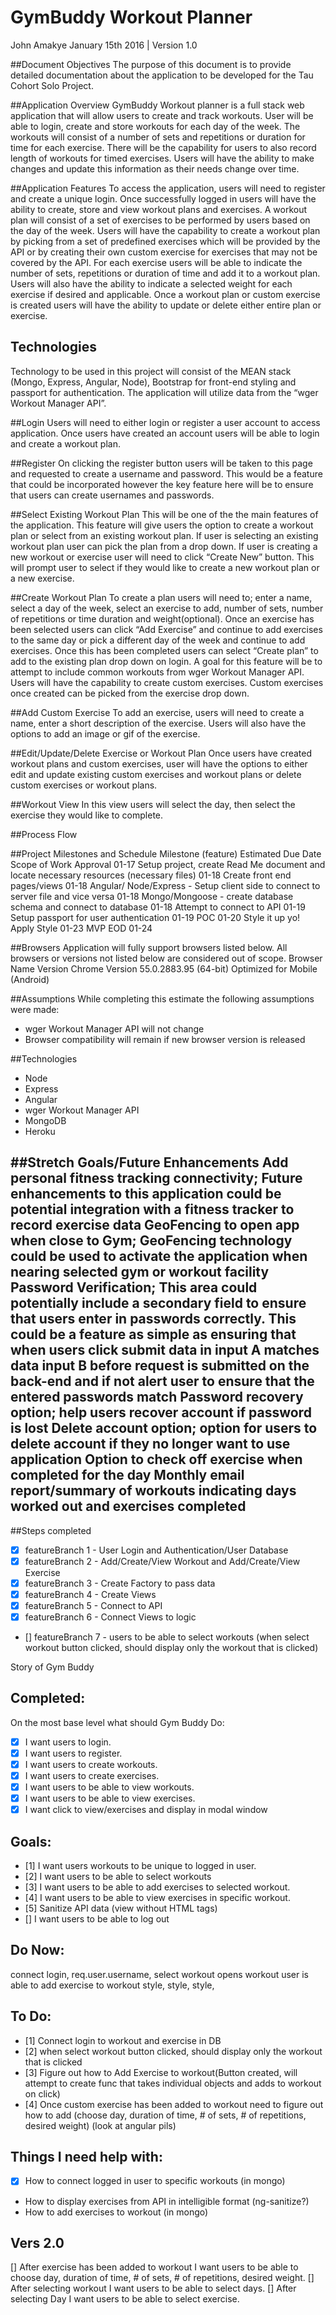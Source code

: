 GymBuddy Workout Planner
========================
John Amakye
January 15th 2016 | Version 1.0

##Document Objectives
The purpose of this document is to provide detailed documentation about the application to be developed for the Tau Cohort Solo Project.

##Application Overview
GymBuddy Workout planner is a full stack web application that will allow users to create and track workouts. User will be able to login, create and store workouts for each day of the week. The workouts will consist of a number of sets and repetitions or duration for time for each exercise. There will be the capability for users to also record length of workouts for timed exercises. Users will have the ability to make changes and update this information as their needs change over time.

##Application Features
To access the application, users will need to register and create a unique login. Once successfully logged in users will have the ability to create, store and view workout plans and exercises.
A workout plan will consist of a set of exercises to be performed by users based on the day of the week. Users will have the capability to create a workout plan by picking from a set of predefined exercises which will be provided by the API or by creating their own custom exercise for exercises that may not be covered by the API. For each exercise users will be able to indicate the number of sets, repetitions or duration of time and add it to a workout plan. Users will also have the ability to indicate a selected weight for each exercise if desired and applicable. Once a workout plan or custom exercise is created users will have the ability to update or delete either entire plan or exercise.

Technologies
------------
Technology to be used in this project will consist of  the MEAN stack (Mongo, Express, Angular, Node),  Bootstrap for front-end styling and passport for authentication. The application will utilize data from the “wger Workout Manager API”.

##Login
Users will need to either login or register a user account to access application. Once users have created an account users will be able to login and create a workout plan.

##Register
 On clicking the register button users will be taken to this page and requested to create a username and password.  This would be a feature that could be incorporated however the key feature here will be to ensure that users can create usernames and passwords.

##Select Existing Workout Plan
This will be one of the the main features of the application. This feature will give users the option to create a workout plan or select from an existing workout plan.  If user is selecting an existing workout plan user can pick the plan from a drop down. If user is creating a new workout or exercise user will need to click “Create New” button. This will prompt user to select if they would like to create a new workout plan or a new exercise.

##Create Workout Plan
To create a plan users will need to; enter a name, select a day of the week, select an exercise to add,  number of sets, number of repetitions or time duration and weight(optional).
Once an exercise has been selected users can click “Add Exercise” and continue to add exercises to the same day  or pick a different day of the week and continue to add exercises. Once this has been completed users can select “Create plan” to add to the existing plan drop down on login.
A goal for this feature will be to attempt to include common workouts from wger Workout Manager API.
Users will have the capability to create custom exercises. Custom exercises once created can be picked from the exercise drop down.

##Add Custom Exercise
To add an exercise, users will need to create a name, enter a short description of the exercise. Users will also have the options to add an image or gif of the exercise.

##Edit/Update/Delete Exercise or Workout Plan
Once users have created workout plans and custom exercises, user will have the options to either edit and update existing custom exercises and workout plans or delete custom exercises or workout plans.

##Workout View
In this view users will select the day, then select the exercise they would like to complete.

##Process Flow

##Project Milestones and Schedule
Milestone (feature)
Estimated Due Date
Scope of Work Approval
01-17
Setup project, create Read Me document and locate necessary resources (necessary files)
01-18
Create front end pages/views
01-18
Angular/ Node/Express - Setup client side to connect to server file and vice versa
01-18
Mongo/Mongoose - create database schema and connect to database
01-18
Attempt to connect to API
01-19
Setup passport for user authentication
01-19
POC
01-20
Style it up yo! Apply Style
01-23
MVP
EOD 01-24

##Browsers
Application will fully support browsers listed below. All browsers or versions not listed below are considered out of scope.
Browser Name
Version
Chrome
Version 55.0.2883.95 (64-bit)
Optimized for Mobile (Android)

##Assumptions
While completing this estimate the following assumptions were made:
* wger Workout Manager API will not change
* Browser compatibility will remain if new browser version is released

##Technologies
* Node
* Express
* Angular
* wger Workout Manager API
* MongoDB
* Heroku

##Stretch Goals/Future Enhancements
Add personal fitness tracking connectivity; Future enhancements to this application could be potential integration with a fitness tracker to record exercise data
GeoFencing to open app when close to Gym; GeoFencing technology could be used to activate the application when nearing selected gym or workout facility
Password Verification; This area could potentially include a secondary field to ensure that users enter in passwords correctly. This could be a feature as simple as ensuring that when users click submit data in input A matches data input B before request is submitted on the back-end and if not alert user to ensure that the entered passwords match
Password recovery option; help users recover account if password is lost
Delete account option; option for users to delete account if they no longer want to use application
Option to check off exercise when completed for the day
Monthly email report/summary of workouts indicating days worked out and exercises completed
---------------------------------------------------------------------------------------------------------------------

##Steps completed
 * [x] featureBranch 1 - User Login and Authentication/User Database
 * [x] featureBranch 2 - Add/Create/View Workout and Add/Create/View Exercise
 * [x] featureBranch 3 - Create Factory to pass data
 * [x] featureBranch 4 - Create Views
 * [x] featureBranch 5 - Connect to API
 * [x] featureBranch 6 - Connect Views to logic
 * [] featureBranch 7 - users to be able to select workouts (when select workout button clicked, should display
                        only the workout that is clicked)

 Story of Gym Buddy

 Completed:
 ---------
 On the most base level what should Gym Buddy Do:
* [x] I want users to login.
* [x] I want users to register.
* [x] I want users to create workouts.
* [x] I want users to create exercises.
* [x] I want users to be able to view workouts.
* [x] I want users to be able to view exercises.
* [x] I want click to view/exercises and display in modal window

Goals:
------
* [1] I want users workouts to be unique to logged in user.
* [2] I want users to be able to select workouts
* [3] I want users to be able to add exercises to selected workout.
* [4] I want users to be able to view exercises in specific workout.
* [5] Sanitize API data (view without HTML tags)
* [] I want users to be able to log out


Do Now:
--------
connect login, req.user.username,
select workout opens workout
user is able to add exercise to workout
style, style, style,


To Do:
------
* [1] Connect login to workout and exercise in DB
* [2] when select workout button clicked, should display only the workout that is clicked
* [3] Figure out how to Add Exercise to workout(Button created, will attempt to create func that takes individual
     objects and adds to workout on click)
* [4] Once custom exercise has been added to workout need to figure out how to add  (choose day, duration of time, # of sets, # of repetitions, desired weight) (look at angular pils)


Things I need help with:
------------------------
  * [x] How to connect logged in user to specific workouts (in mongo)
      <!-- is there a function to get workout only username? -->
      
  * How to display exercises from API in intelligible format (ng-sanitize?)
  * How to add exercises to workout (in mongo)

 Vers 2.0
 --------

[] After exercise has been added to workout I want users to be able to choose day, duration of time, # of sets, # of repetitions, desired weight.
[] After selecting workout I want users to be able to select days.
[] After selecting Day I want users to be able to select  exercise.
